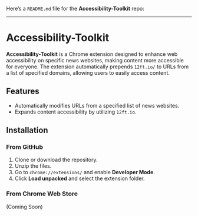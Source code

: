 Here’s a `README.md` file for the **Accessibility-Toolkit** repo:

---

# Accessibility-Toolkit

**Accessibility-Toolkit** is a Chrome extension designed to enhance web accessibility on specific news websites, making content more accessible for everyone. The extension automatically prepends `12ft.io/` to URLs from a list of specified domains, allowing users to easily access content.

## Features
- Automatically modifies URLs from a specified list of news websites.
- Expands content accessibility by utilizing `12ft.io`.

## Installation

### From GitHub
1. Clone or download the repository.
2. Unzip the files.
3. Go to `chrome://extensions/` and enable **Developer Mode**.
4. Click **Load unpacked** and select the extension folder.

### From Chrome Web Store
(Coming Soon)
